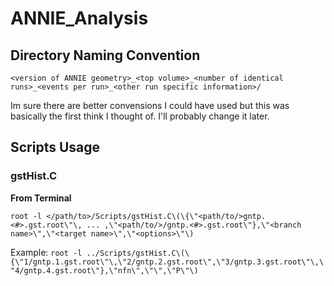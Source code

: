 # **ANNIE_Analysis**
 
## **Directory Naming Convention**
`<version of ANNIE geometry>_<top volume>_<number of identical runs>_<events per run>_<other run specific information>/`

Im sure there are better convensions I could have used but this was basically the first think I thought of. I'll probably change it later.

## **Scripts Usage**

### gstHist.C
**From Terminal**

`root -l </path/to>/Scripts/gstHist.C\(\{\"<path/to/>gntp.<#>.gst.root\"\, ... ,\"<path/to/>/gntp.<#>.gst.root\"},\"<branch name>\",\"<target name>\",\"<options>\"\)`

Example:
`root -l ../Scripts/gstHist.C\(\{\"1/gntp.1.gst.root\"\,\"2/gntp.2.gst.root\",\"3/gntp.3.gst.root\"\,\"4/gntp.4.gst.root\"},\"nfn\",\"\",\"P\"\)`
